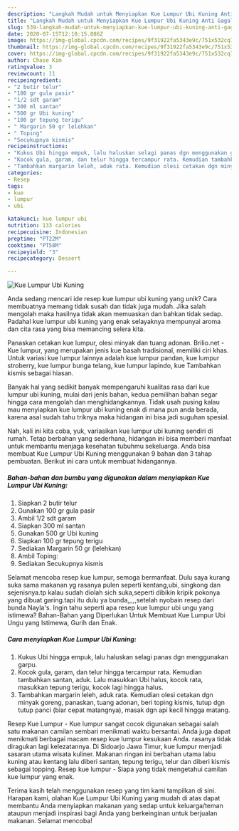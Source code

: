 ```yaml
---
description: "Langkah Mudah untuk Menyiapkan Kue Lumpur Ubi Kuning Anti Gagal"
title: "Langkah Mudah untuk Menyiapkan Kue Lumpur Ubi Kuning Anti Gagal"
slug: 539-langkah-mudah-untuk-menyiapkan-kue-lumpur-ubi-kuning-anti-gagal
date: 2020-07-15T12:10:15.086Z
image: https://img-global.cpcdn.com/recipes/9f31922fa5343e9c/751x532cq70/kue-lumpur-ubi-kuning-foto-resep-utama.jpg
thumbnail: https://img-global.cpcdn.com/recipes/9f31922fa5343e9c/751x532cq70/kue-lumpur-ubi-kuning-foto-resep-utama.jpg
cover: https://img-global.cpcdn.com/recipes/9f31922fa5343e9c/751x532cq70/kue-lumpur-ubi-kuning-foto-resep-utama.jpg
author: Chase Kim
ratingvalue: 3
reviewcount: 11
recipeingredient:
- "2 butir telur"
- "100 gr gula pasir"
- "1/2 sdt garam"
- "300 ml santan"
- "500 gr Ubi kuning"
- "100 gr tepung terigu"
- " Margarin 50 gr lelehkan"
- " Toping"
- "Secukupnya kismis"
recipeinstructions:
- "Kukus Ubi hingga empuk, lalu haluskan selagi panas dgn menggunakan garpu."
- "Kocok gula, garam, dan telur hingga tercampur rata. Kemudian tambahkan santan, aduk. Lalu masukkan Ubi halus, kocok rata, masukkan tepung terigu, kocok lagi hingga halus."
- "Tambahkan margarin leleh, aduk rata. Kemudian olesi cetakan dgn minyak goreng, panaskan, tuang adonan, beri toping kismis, tutup dgn tutup panci (biar cepat matangnya), masak dgn api kecil hingga matang."
categories:
- Resep
tags:
- kue
- lumpur
- ubi

katakunci: kue lumpur ubi 
nutrition: 133 calories
recipecuisine: Indonesian
preptime: "PT22M"
cooktime: "PT58M"
recipeyield: "3"
recipecategory: Dessert

---
```



![Kue Lumpur Ubi Kuning](https://img-global.cpcdn.com/recipes/9f31922fa5343e9c/751x532cq70/kue-lumpur-ubi-kuning-foto-resep-utama.jpg)

Anda sedang mencari ide resep kue lumpur ubi kuning yang unik? Cara membuatnya memang tidak susah dan tidak juga mudah. Jika salah mengolah maka hasilnya tidak akan memuaskan dan bahkan tidak sedap. Padahal kue lumpur ubi kuning yang enak selayaknya mempunyai aroma dan cita rasa yang bisa memancing selera kita.

Panaskan cetakan kue lumpur, olesi minyak dan tuang adonan. Brilio.net - Kue lumpur, yang merupakan jenis kue basah tradisional, memiliki ciri khas. Untuk variasi kue lumpur lainnya adalah kue lumpur pandan, kue lumpur stroberry, kue lumpur bunga telang, kue lumpur lapindo, kue Tambahkan kismis sebagai hiasan.

Banyak hal yang sedikit banyak mempengaruhi kualitas rasa dari kue lumpur ubi kuning, mulai dari jenis bahan, kedua pemilihan bahan segar hingga cara mengolah dan menghidangkannya. Tidak usah pusing kalau mau menyiapkan kue lumpur ubi kuning enak di mana pun anda berada, karena asal sudah tahu triknya maka hidangan ini bisa jadi suguhan spesial.


Nah, kali ini kita coba, yuk, variasikan kue lumpur ubi kuning sendiri di rumah. Tetap berbahan yang sederhana, hidangan ini bisa memberi manfaat untuk membantu menjaga kesehatan tubuhmu sekeluarga. Anda bisa membuat Kue Lumpur Ubi Kuning menggunakan 9 bahan dan 3 tahap pembuatan. Berikut ini cara untuk membuat hidangannya.

<!--inarticleads1-->

##### Bahan-bahan dan bumbu yang digunakan dalam menyiapkan Kue Lumpur Ubi Kuning:

1. Siapkan 2 butir telur
1. Gunakan 100 gr gula pasir
1. Ambil 1/2 sdt garam
1. Siapkan 300 ml santan
1. Gunakan 500 gr Ubi kuning
1. Siapkan 100 gr tepung terigu
1. Sediakan  Margarin 50 gr (lelehkan)
1. Ambil  Toping:
1. Sediakan Secukupnya kismis


Selamat mencoba resep kue lumpur, semoga bermanfaat. Dulu saya kurang suka sama makanan yg rasanya pulen seperti kentang,ubi, singkong dan sejenisnya.tp kalau sudah diolah sich suka,seperti dibikin kripik pokonya yang dibuat garing.tapi itu dulu ya bunda,,,,,setelah nyobain resep dari bunda Nayla&#39;s. Ingin tahu seperti apa resep kue lumpur ubi ungu yang istimewa? Bahan-Bahan yang Diperlukan Untuk Membuat Kue Lumpur Ubi Ungu yang Istimewa, Gurih dan Enak. 

<!--inarticleads2-->

##### Cara menyiapkan Kue Lumpur Ubi Kuning:

1. Kukus Ubi hingga empuk, lalu haluskan selagi panas dgn menggunakan garpu.
1. Kocok gula, garam, dan telur hingga tercampur rata. Kemudian tambahkan santan, aduk. Lalu masukkan Ubi halus, kocok rata, masukkan tepung terigu, kocok lagi hingga halus.
1. Tambahkan margarin leleh, aduk rata. Kemudian olesi cetakan dgn minyak goreng, panaskan, tuang adonan, beri toping kismis, tutup dgn tutup panci (biar cepat matangnya), masak dgn api kecil hingga matang.


Resep Kue Lumpur - Kue lumpur sangat cocok digunakan sebagai salah satu makanan camilan sembari menikmati waktu bersantai. Anda juga dapat menikmati berbagai macam resep kue lumpur kesukaan Anda. rasanya tidak diragukan lagi kelezatannya. Di Sidoarjo Jawa Timur, kue lumpur menjadi sasaran utama wisata kuliner. Makanan ringan ini berbahan utama labu kuning atau kentang lalu diberi santan, tepung terigu, telur dan diberi kismis sebagai topping. Resep kue lumpur - Siapa yang tidak mengetahui camilan kue lumpur yang enak. 

Terima kasih telah menggunakan resep yang tim kami tampilkan di sini. Harapan kami, olahan Kue Lumpur Ubi Kuning yang mudah di atas dapat membantu Anda menyiapkan makanan yang sedap untuk keluarga/teman ataupun menjadi inspirasi bagi Anda yang berkeinginan untuk berjualan makanan. Selamat mencoba!
